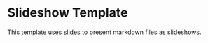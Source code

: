 # Slideshow Template

This template uses [slides](https://github.com/maaslalani/slides) to present markdown files as slideshows.

